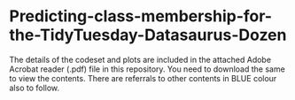 # Predicting-class-membership-for-the-TidyTuesday-Datasaurus-Dozen

The details of the codeset and plots are included in the attached Adobe Acrobat reader (.pdf) file in this repository. 
You need to download the same to view the contents. There are referrals to other contents in BLUE colour also to follow.
